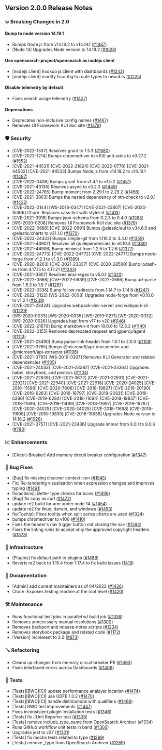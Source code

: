 ## Version 2.0.0 Release Notes

### 💥 Breaking Changes in 2.0

#### Bump to node version 14.19.1
* Bumps Node.js from v14.18.2 to v14.19.1 ([#1487](https://github.com/opensearch-project/OpenSearch-Dashboards/pull/1487))
* [Node 14] Upgrades Node version to 14.18.2 ([#1028](https://github.com/opensearch-project/OpenSearch-Dashboards/pull/1028))

#### Use opensearch-project/opensearch as nodejs client
* [nodejs client] hookup js client with dashboards ([#1342](https://github.com/opensearch-project/OpenSearch-Dashboards/pull/1342))
* [nodejs client] modify tsconfig to route types to new.d.ts ([#1225](https://github.com/opensearch-project/OpenSearch-Dashboards/pull/1255))

#### Disable telemetry by default
* Fixes search usage telemetry ([#1427](https://github.com/opensearch-project/OpenSearch-Dashboards/pull/1427))

#### Deprecations
* Deprecates non-inclusive config names ([#1467](https://github.com/opensearch-project/OpenSearch-Dashboards/pull/1467))
* Removes UI Framework KUI doc site ([#1379](https://github.com/opensearch-project/OpenSearch-Dashboards/pull/1379))

### 🛡 Security
* [CVE-2022-1537] Resolves grunt to 1.5.3 ([#1580](https://github.com/opensearch-project/OpenSearch-Dashboards/pull/1580))
* [CVE-2022-1214] Bumps chromedriver to v100 and axios to v0.27.2 ([#1552](https://github.com/opensearch-project/OpenSearch-Dashboards/pull/1552))
* [CVE-2021-44531] [CVE-2022-21824] [CVE-2022-0778] [CVE-2021-44532] [CVE-2021-44533] Bumps Node.js from v14.18.2 to v14.19.1 ([#1487](https://github.com/opensearch-project/OpenSearch-Dashboards/pull/1487))
* [CVE-2022-0436] Bumps grunt from v1.4.1 to v1.5.2 ([#1451](https://github.com/opensearch-project/OpenSearch-Dashboards/pull/1451))
* [CVE-2021-43138] Resolves async to v3.2.3 ([#1449](https://github.com/opensearch-project/OpenSearch-Dashboards/pull/1449))
* [CVE-2022-24785] Bump moment from 2.29.1 to 2.29.2 ([#1456](https://github.com/opensearch-project/OpenSearch-Dashboards/pull/1456))
* [CVE-2021-3803] Bumps the nested dependency of nth-check to v2.0.1 ([#1422](https://github.com/opensearch-project/OpenSearch-Dashboards/pull/1422))
* [CVE-2022-0144] [WS-2018-0347] [CVE-2021-23807] [CVE-2020-15366] Chore: Replaces sass-lint with stylelint ([#1413](https://github.com/opensearch-project/OpenSearch-Dashboards/pull/1413))
* [CVE-2021-3918] Bumps json-schema from 0.2.3 to 0.4.0 ([#1385](https://github.com/opensearch-project/OpenSearch-Dashboards/pull/1385))
* [WS-2020-0208] Removes UI Framework KUI doc site ([#1379](https://github.com/opensearch-project/OpenSearch-Dashboards/pull/1379))
* [CVE-2022-0686] [CVE-2022-0691] Bumps @elastic/eui to v34.6.0 and @elastic/charts to v31.1.0 ([#1370](https://github.com/opensearch-project/OpenSearch-Dashboards/pull/1370))
* [CVE-2022-24433] Bumps simple-git from 1.116.0 to 3.4.0 ([#1359](https://github.com/opensearch-project/OpenSearch-Dashboards/pull/1359))
* [CVE-2021-44907] Resolves all qs dependencies to v6.10.3 ([#1380](https://github.com/opensearch-project/OpenSearch-Dashboards/pull/1380))
* [CVE-2021-44906] Bump minimist from 1.2.5 to 1.2.6 ([#1377](https://github.com/opensearch-project/OpenSearch-Dashboards/pull/1377))
* [CVE-2022-24773] [CVE-2022-24772] [CVE-2022-24771] Bumps node-forge from v1.2.1 to v1.3.0 ([#1369](https://github.com/opensearch-project/OpenSearch-Dashboards/pull/1369))
* [CVE-2020-8203] [CVE-2021-23337] [CVE-2020-28500] Bump lodash-es from 4.17.15 to 4.17.21 ([#1343](https://github.com/opensearch-project/OpenSearch-Dashboards/pull/1343))
* [CVE-2021-3807] Resolves ansi-regex to v5.0.1 ([#1320](https://github.com/opensearch-project/OpenSearch-Dashboards/pull/1320))
* [CVE-2022-0686] [CVE-2022-0639] [CVE-2022-0686] Bump url-parse from 1.5.3 to 1.5.7 ([#1257](https://github.com/opensearch-project/OpenSearch-Dashboards/pull/1257))
* [CVE-2022-0536] Bump follow-redirects from 1.14.7 to 1.14.8 ([#1247](https://github.com/opensearch-project/OpenSearch-Dashboards/pull/1247))
* [CVE-2022-0122] [WS-2022-0008] Upgrades node-forge from v0.10.0 to v1.2.1 ([#1239](https://github.com/opensearch-project/OpenSearch-Dashboards/pull/1239))
* [CVE-2021-23424] Upgrades webpack-dev-server and webpack-cli ([#1229](https://github.com/opensearch-project/OpenSearch-Dashboards/pull/1229))
* [WS-2020-0033] [WS-2020-0035] [WS-2019-0271] [WS-2020-0032] [WS-2020-0026] Upgrades hapi from v17 to v20 ([#1146](https://github.com/opensearch-project/OpenSearch-Dashboards/pull/1146))
* [CVE-2022-21670] Bump markdown-it from 10.0.0 to 12.3.2 ([#1140](https://github.com/opensearch-project/OpenSearch-Dashboards/pull/1140))
* [CVE-2022-0155] Removes deprecated request and @percy/agent ([#1113](https://github.com/opensearch-project/OpenSearch-Dashboards/pull/1113))
* [CVE-2021-23490] Bump parse-link-header from 1.0.1 to 2.0.0 ([#1108](https://github.com/opensearch-project/OpenSearch-Dashboards/pull/1108))
* [CVE-2021-3765] Bumps @microsoft/api-documenter and @microsoft/api-extractor ([#1106](https://github.com/opensearch-project/OpenSearch-Dashboards/pull/1106))
* [CVE-2021-3795] [WS-2019-0307] Removes KUI Generator and related dependencies ([#1105](https://github.com/opensearch-project/OpenSearch-Dashboards/pull/1105))
* [CVE-2021-24033] [CVE-2021-23382] [CVE-2021-23364] Upgrades babel, storybook, and postcss ([#1104](https://github.com/opensearch-project/OpenSearch-Dashboards/pull/1104))
* [CVE-2021-22939] [CVE-2021-3672] [CVE-2021-22931] [CVE-2021-22921] [CVE-2021-22940] [CVE-2021-22918] [CVE-2020-24025] [CVE-2018-11698] [CVE-2020-7608] [CVE-2018-19827] [CVE-2018-20190] [CVE-2019-6283] [CVE-2019-18797] [CVE-2018-20821] [CVE-2019-6286] [CVE-2019-6284] [CVE-2018-11694] [CVE-2018-19837] [CVE-2018-11696] [CVE-2018-11499] [CVE-2018-11697] [CVE-2018-19797] [CVE-2020-24025] [CVE-2020-24025] [CVE-2018-11698] [CVE-2018-11698] [CVE-2018-19839] [CVE-2018-19838] Upgrades Node version to 14.18.2 ([#1028](https://github.com/opensearch-project/OpenSearch-Dashboards/pull/1028))
* [CVE-2021-3757] [CVE-2021-23436] Upgrade immer from 8.0.1 to 9.0.6 ([#780](https://github.com/opensearch-project/OpenSearch-Dashboards/pull/780))

### 📈 Enhancements
* [Circuit-Breaker] Add memory circuit breaker configuration ([#1347](https://github.com/opensearch-project/OpenSearch-Dashboards/pull/1347))

### 🐛 Bug Fixes
* [Bug] fix missing discover context icon ([#1545](https://github.com/opensearch-project/OpenSearch-Dashboards/pull/1545))
* Fix: Re-rendering visualization when expression changes and improves typing ([#1491](https://github.com/opensearch-project/OpenSearch-Dashboards/pull/1491))
* fix(actions): Better type checks for icons ([#1496](https://github.com/opensearch-project/OpenSearch-Dashboards/pull/1496))
* [Bug] fix copy as curl ([#1472](https://github.com/opensearch-project/OpenSearch-Dashboards/pull/1472))
* update re2 build for arm under node 14 ([#1454](https://github.com/opensearch-project/OpenSearch-Dashboards/pull/1454))
* update re2 for linux, darwin, and windows ([#1453](https://github.com/opensearch-project/OpenSearch-Dashboards/pull/1453))
* fix(Tooltip): Fixes tooltip when split series charts are used ([#1324](https://github.com/opensearch-project/OpenSearch-Dashboards/pull/1324))
* bumps chromedriver to v100 ([#1410](https://github.com/opensearch-project/OpenSearch-Dashboards/pull/1410))
* Fixes the header's nav trigger button not closing the nav ([#1394](https://github.com/opensearch-project/OpenSearch-Dashboards/pull/1394))
* Fixes the linting rules to accept only the approved copyright headers ([#1373](https://github.com/opensearch-project/OpenSearch-Dashboards/pull/1373))

### 🚞 Infrastructure
* [Plugins] fix default path to plugins ([#1468](https://github.com/opensearch-project/OpenSearch-Dashboards/pull/1468))
* Reverts re2 back to 1.15.4 from 1.17.4 to fix build issues ([1419](https://github.com/opensearch-project/OpenSearch-Dashboards/pull/1419))

### 📝 Documentation
* [Admin] add current maintainers as of 04/2022 ([#1426](https://github.com/opensearch-project/OpenSearch-Dashboards/pull/1426))
* Chore: Exposes testing readme at the root level ([#1420](https://github.com/opensearch-project/OpenSearch-Dashboards/pull/1420))

### 🛠 Maintenance
* Runs functional test jobs in parallel w/ build job ([#1336](https://github.com/opensearch-project/OpenSearch-Dashboards/pull/1356))
* Removes unnecessary manual resolutions ([#1300](https://github.com/opensearch-project/OpenSearch-Dashboards/pull/1300))
* Removes backport and release-notes scripts ([#1234](https://github.com/opensearch-project/OpenSearch-Dashboards/pull/1234))
* Removes storybook package and related code ([#1172](https://github.com/opensearch-project/OpenSearch-Dashboards/pull/1172))
* [Version] Increment to 2.0 ([#973](https://github.com/opensearch-project/OpenSearch-Dashboards/pull/973/files))

### 🪛 Refactoring
* Cleans up changes from memory circuit breaker PR ([#1463](https://github.com/opensearch-project/OpenSearch-Dashboards/pull/1463))
* Fixes interfaced errors across Dashboards ([#1409](https://github.com/opensearch-project/OpenSearch-Dashboards/pull/1409))

### 🔩 Tests
* [Tests][BWC][CI] update performance analzyer location ([#1474](https://github.com/opensearch-project/OpenSearch-Dashboards/pull/1474))
* [Tests][BWC][CI] use ODFE 1.0.2 ([#1470](https://github.com/opensearch-project/OpenSearch-Dashboards/pull/1470))
* [Tests][BWC][CI] handle distributions with qualifiers ([#1469](https://github.com/opensearch-project/OpenSearch-Dashboards/pull/1469))
* [Tests] BWC test improvements ([#1447](https://github.com/opensearch-project/OpenSearch-Dashboards/pull/1447))
* Fixes inconsistent plugin installation tests ([#1346](https://github.com/opensearch-project/OpenSearch-Dashboards/pull/1346))
* [Tests] fix JUnit Reporter test ([#1338](https://github.com/opensearch-project/OpenSearch-Dashboards/pull/1338))
* [Tests] remove include_type_name from OpenSearch Archiver ([#1334](https://github.com/opensearch-project/OpenSearch-Dashboards/pull/1334))
* Runs GitHub workflow unit tests in band ([#1306](https://github.com/opensearch-project/OpenSearch-Dashboards/pull/1306))
* Upgrades jest to v27 ([#1301](https://github.com/opensearch-project/OpenSearch-Dashboards/pull/1301))
* [Tests] fix mocha tests related to type ([#1299](https://github.com/opensearch-project/OpenSearch-Dashboards/pull/1299))
* [Tests] remove _type from OpenSearch Archiver ([#1289](https://github.com/opensearch-project/OpenSearch-Dashboards/pull/1289))
